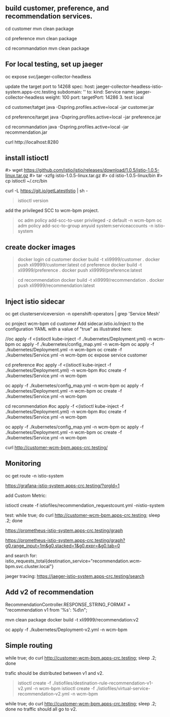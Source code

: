 ## build customer, preference, and recommendation services.

   cd customer
   mvn clean package
   
   cd preference
   mvn clean package
   
   cd recommandation
   mvn clean package
## For local testing, set up jaeger
oc expose svc/jaeger-collector-headless

update the target port to 14268
spec:
  host: jaeger-collector-headless-istio-system.apps-crc.testing
  subdomain: ''
  to:
    kind: Service
    name: jaeger-collector-headless
    weight: 100
  port:
    targetPort: 14286
3. test local
  
  cd customer/tatget
  java -Dspring.profiles.active=local -jar customer.jar
   
  cd preference/target
  java -Dspring.profiles.active=local -jar preference.jar
   
  cd recommandation
  java -Dspring.profiles.active=local -jar recommendation.jar


   curl http://localhost:8280
## install istioctl

   #> wget https://github.com/istio/istio/releases/download/1.0.5/istio-1.0.5-linux.tar.gz
   #> tar -xzfg istio-1.0.5-linux.tar.gz
   #> cd istio-1.0.5-linux/bin
   #> cp istioctl ~/.crc/bin 

   curl -L https://git.io/getLatestIstio | sh -
   > istioctl version 

   add the privileged SCC to wcm-bpm project.
   > oc adm policy add-scc-to-user privileged -z default -n wcm-bpm
  >  oc adm policy add-scc-to-group anyuid system:serviceaccounts -n istio-system
## create docker images
   > docker login
   > cd customer
   > docker build -t xli9999/customer .
   > docker push xli9999/customer:latest
   > cd preference
   > docker build -t xli9999/preference .
     docker push xli9999/preference:latest

   > cd recommendation
   > docker build -t xli9999/recommendation .
     docker push xli9999/recommendation:latest
## Inject istio sidecar
  oc get clusterserviceversion -n openshift-operators | grep 'Service Mesh'

  oc project wcm-bpm
  cd customer
  Add sidecar.istio.io/inject to the configuration YAML with a value of "true" as illustrated here:

  //oc apply -f <(istioctl kube-inject -f ./kubernetes/Deployment.yml) -n wcm-bpm
  oc apply -f ./kubernetes/config_map.yml -n wcm-bpm
  oc apply -f ./kubernetes/Deployment.yml -n wcm-bpm
  oc create -f ./kubernetes/Service.yml -n wcm-bpm
  oc expose service customer

  cd preference
  #oc apply -f <(istioctl kube-inject -f ./kubernetes/Deployment.yml) -n wcm-bpm
  #oc create -f ./kubernetes/Service.yml -n wcm-bpm

  oc apply -f ./kubernetes/config_map.yml -n wcm-bpm
  oc apply -f ./kubernetes/Deployment.yml -n wcm-bpm
  oc create -f ./kubernetes/Service.yml -n wcm-bpm

  cd recommendation
  #oc apply -f <(istioctl kube-inject -f ./kubernetes/Deployment.yml) -n wcm-bpm
  #oc create -f ./kubernetes/Service.yml -n wcm-bpm

  oc apply -f ./kubernetes/config_map.yml -n wcm-bpm
  oc apply -f ./kubernetes/Deployment.yml -n wcm-bpm
  oc create -f ./kubernetes/Service.yml -n wcm-bpm

  curl http://customer-wcm-bpm.apps-crc.testing/

## Monitoring

oc get route -n istio-system

https://grafana-istio-system.apps-crc.testing/?orgId=1

add Custom Metric:

istioctl create -f istiofiles/recommendation_requestcount.yml -nistio-system

test:
while true; do curl http://customer-wcm-bpm.apps-crc.testing; sleep .2; done


https://prometheus-istio-system.apps-crc.testing/graph

https://prometheus-istio-system.apps-crc.testing/graph?g0.range_input=1m&g0.stacked=1&g0.expr=&g0.tab=0

and search for:
istio_requests_total{destination_service="recommendation.wcm-bpm.svc.cluster.local"}

jaeger tracing:
https://jaeger-istio-system.apps-crc.testing/search

## Add v2 of recommendation
   RecommendationController.RESPONSE_STRING_FORMAT = "recommendation v1 from '%s': %d\n";

   mvn clean package
   docker build -t xli9999/recommendation:v2

   oc apply -f ./kubernetes/Deployment-v2.yml -n wcm-bpm
## Simple routing

while true; do curl http://customer-wcm-bpm.apps-crc.testing; sleep .2; done

trafic should be distributed between v1 and v2.

> istioctl create -f ./istiofiles/destination-rule-recommendation-v1-v2.yml -n wcm-bpm
> istioctl create -f ./istiofiles/virtual-service-recommendation-v2.yml -n wcm-bpm

while true; do curl http://customer-wcm-bpm.apps-crc.testing; sleep .2; done
no traffic should all go to v2.